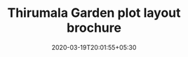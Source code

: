 ---
title: "Thirumala Garden plot layout brochure"
image: /images/graphic-designs/thirumala_garden_brochure.jpg
description: "https://drive.google.com/open?id=1a1u0NcNEi2-1QEKGaaAna0I92-E_HYXx"
tags: ["graphics"]
date: 2020-03-19T20:01:55+05:30
draft: false
---